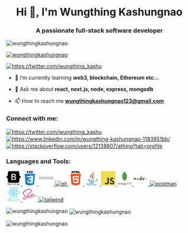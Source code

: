 <h1 align="center">Hi 👋, I'm Wungthing Kashungnao</h1>
<h3 align="center">A passionate full-stack software developer</h3>

<p align="left"> <img src="https://komarev.com/ghpvc/?username=wungthingkashungnao&label=Profile%20views&color=0e75b6&style=flat" alt="wungthingkashungnao" /> </p>

<p align="left"> <a href="https://github.com/ryo-ma/github-profile-trophy"><img src="https://github-profile-trophy.vercel.app/?username=wungthingkashungnao" alt="wungthingkashungnao" /></a> </p>

<p align="left"> <a href="https://twitter.com/https://twitter.com/wungthing_kashu" target="blank"><img src="https://img.shields.io/twitter/follow/https://twitter.com/wungthing_kashu?logo=twitter&style=for-the-badge" alt="https://twitter.com/wungthing_kashu" /></a> </p>

- 🌱 I’m currently learning **web3, blockchain, Ethereum etc...**

- 💬 Ask me about **react, next.js, node, express, mongodb**

- 📫 How to reach me **wungthingkashungnao123@gmail.com**

<h3 align="left">Connect with me:</h3>
<p align="left">
<a href="https://twitter.com/https://twitter.com/wungthing_kashu" target="blank"><img align="center" src="https://raw.githubusercontent.com/rahuldkjain/github-profile-readme-generator/master/src/images/icons/Social/twitter.svg" alt="https://twitter.com/wungthing_kashu" height="30" width="40" /></a>
<a href="linkedin.com/in/wungthing-kashungnao-1183951bb" target="blank"><img align="center" src="https://raw.githubusercontent.com/rahuldkjain/github-profile-readme-generator/master/src/images/icons/Social/linked-in-alt.svg" alt="https://www.linkedin.com/in/wungthing-kashungnao-1183951bb/" height="30" width="40" /></a>
<a href="https://stackoverflow.com/users/https://stackoverflow.com/users/12138807/athing?tab=profile" target="blank"><img align="center" src="https://raw.githubusercontent.com/rahuldkjain/github-profile-readme-generator/master/src/images/icons/Social/stack-overflow.svg" alt="https://stackoverflow.com/users/12138807/athing?tab=profile" height="30" width="40" /></a>
</p>

<h3 align="left">Languages and Tools:</h3>
<p align="left"> <a href="https://getbootstrap.com" target="_blank" rel="noreferrer"> <img src="https://raw.githubusercontent.com/devicons/devicon/master/icons/bootstrap/bootstrap-plain-wordmark.svg" alt="bootstrap" width="40" height="40"/> </a> <a href="https://www.w3schools.com/css/" target="_blank" rel="noreferrer"> <img src="https://raw.githubusercontent.com/devicons/devicon/master/icons/css3/css3-original-wordmark.svg" alt="css3" width="40" height="40"/> </a> <a href="https://expressjs.com" target="_blank" rel="noreferrer"> <img src="https://raw.githubusercontent.com/devicons/devicon/master/icons/express/express-original-wordmark.svg" alt="express" width="40" height="40"/> </a> <a href="https://git-scm.com/" target="_blank" rel="noreferrer"> <img src="https://www.vectorlogo.zone/logos/git-scm/git-scm-icon.svg" alt="git" width="40" height="40"/> </a> <a href="https://www.w3.org/html/" target="_blank" rel="noreferrer"> <img src="https://raw.githubusercontent.com/devicons/devicon/master/icons/html5/html5-original-wordmark.svg" alt="html5" width="40" height="40"/> </a> <a href="https://www.java.com" target="_blank" rel="noreferrer"> <img src="https://raw.githubusercontent.com/devicons/devicon/master/icons/java/java-original.svg" alt="java" width="40" height="40"/> </a> <a href="https://developer.mozilla.org/en-US/docs/Web/JavaScript" target="_blank" rel="noreferrer"> <img src="https://raw.githubusercontent.com/devicons/devicon/master/icons/javascript/javascript-original.svg" alt="javascript" width="40" height="40"/> </a> <a href="https://www.mongodb.com/" target="_blank" rel="noreferrer"> <img src="https://raw.githubusercontent.com/devicons/devicon/master/icons/mongodb/mongodb-original-wordmark.svg" alt="mongodb" width="40" height="40"/> </a> <a href="https://nodejs.org" target="_blank" rel="noreferrer"> <img src="https://raw.githubusercontent.com/devicons/devicon/master/icons/nodejs/nodejs-original-wordmark.svg" alt="nodejs" width="40" height="40"/> </a> <a href="https://postman.com" target="_blank" rel="noreferrer"> <img src="https://www.vectorlogo.zone/logos/getpostman/getpostman-icon.svg" alt="postman" width="40" height="40"/> </a> <a href="https://reactjs.org/" target="_blank" rel="noreferrer"> <img src="https://raw.githubusercontent.com/devicons/devicon/master/icons/react/react-original-wordmark.svg" alt="react" width="40" height="40"/> </a> <a href="https://sass-lang.com" target="_blank" rel="noreferrer"> <img src="https://raw.githubusercontent.com/devicons/devicon/master/icons/sass/sass-original.svg" alt="sass" width="40" height="40"/> </a> <a href="https://tailwindcss.com/" target="_blank" rel="noreferrer"> <img src="https://www.vectorlogo.zone/logos/tailwindcss/tailwindcss-icon.svg" alt="tailwind" width="40" height="40"/> </a> </p>

<p><img align="left" src="https://github-readme-stats.vercel.app/api/top-langs?username=wungthingkashungnao&show_icons=true&locale=en&layout=compact" alt="wungthingkashungnao" /></p>

<p>&nbsp;<img align="center" src="https://github-readme-stats.vercel.app/api?username=wungthingkashungnao&show_icons=true&locale=en" alt="wungthingkashungnao" /></p>

<p><img align="center" src="https://github-readme-streak-stats.herokuapp.com/?user=wungthingkashungnao&" alt="wungthingkashungnao" /></p>

